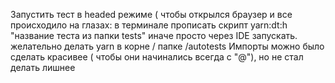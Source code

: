 Запустить тест в headed режиме ( чтобы открылся браузер и все происходило на глазах: в терминале прописать скрипт yarn:dt:h "название теста из папки tests" иначе просто через IDE запускать.
желательно делать yarn в корне / папке /autotests
Импорты можно было сделать красивее ( чтобы они начинались всегда с "@"), но не стал делать лишнее
